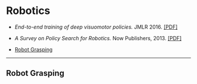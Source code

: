 # Robotics

- *End-to-end training of deep visuomotor policies.* JMLR 2016. [[PDF]](https://arxiv.org/pdf/1504.00702.pdf)
- *A Survey on Policy Search for Robotics.* Now Publishers, 2013. [[PDF]](https://core.ac.uk/download/pdf/16454607.pdf)

- [Robot Grasping](#robot-grasping)

--- ---

## Robot Grasping
